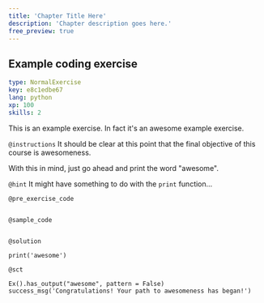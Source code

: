 ```yaml
---
title: 'Chapter Title Here'
description: 'Chapter description goes here.'
free_preview: true
---
```


## Example coding exercise

```yaml
type: NormalExercise
key: e8c1edbe67
lang: python
xp: 100
skills: 2
```

This is an example exercise. In fact it's an awesome example exercise.

`@instructions`
It should be clear at this point that the final objective of this course is awesomeness.

With this in mind, just go ahead and print the word "awesome".

`@hint`
It might have something to do with the `print` function...

`@pre_exercise_code`
```{python}

```

`@sample_code`
```{python}

```

`@solution`
```{python}
print('awesome')
```

`@sct`
```{python}
Ex().has_output("awesome", pattern = False)
success_msg('Congratulations! Your path to awesomeness has began!')
```
